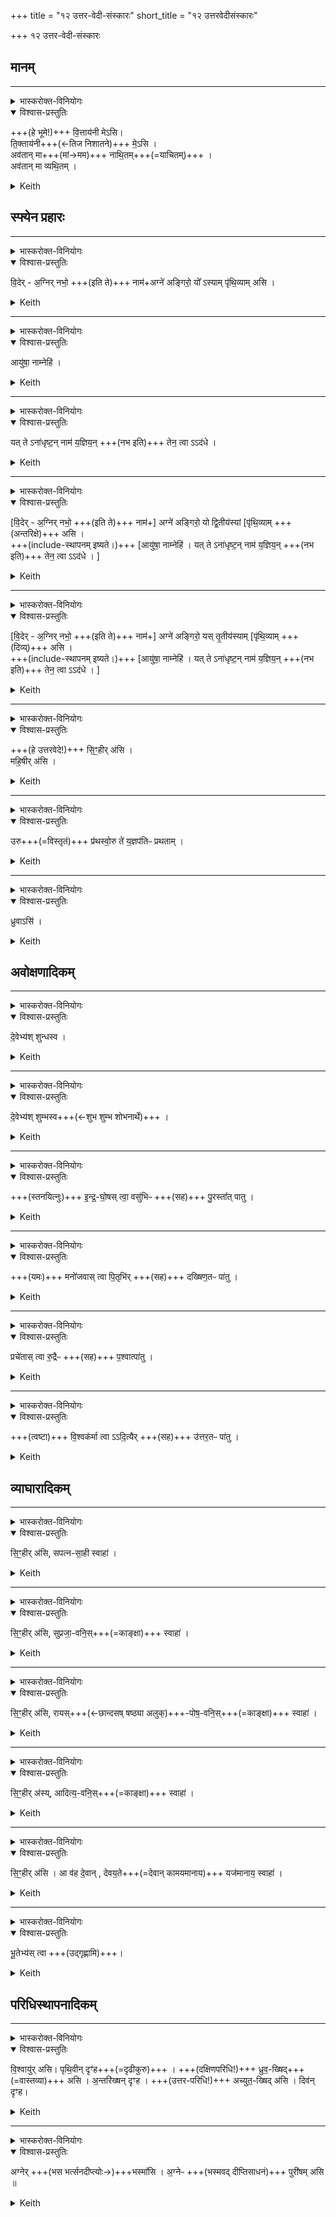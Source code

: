 +++
title = "१२ उत्तर-वेदी-संस्कारः"
short_title = "१२ उत्तरवेदीसंस्कारः"

+++
१२ उत्तर-वेदी-संस्कारः

## मानम्
________
<details><summary>भास्करोक्त-विनियोगः</summary>

शम्यया चात्वालं=उत्तरवेदीं परिमिमीते।
</details>

<details open><summary>विश्वास-प्रस्तुतिः</summary>

+++(हे भूमे!)+++ वि॒त्ताय॑नी मेऽसि।  
ति॒क्ताय॑नी+++(←तिज निशातने)+++ मे॒ऽसि ।  
अव॑तान् मा+++(मां→मम)+++ नाथि॒तम्+++(=याचितम्)+++ ।  
अव॑तान् मा व्यथि॒तम् ।  
</details>

<details><summary>Keith</summary>

Thou I art the abode of riches for me;  
thou art the resort of the afflicted for me;  
protect me when in want;  
protect me when afflicted.
</details>

## स्फ्येन प्रहारः

________
<details><summary>भास्करोक्त-विनियोगः</summary>

चात्वाल-स्थे बर्हिषि स्फ्येन प्रहरति।।
</details>

<details open><summary>विश्वास-प्रस्तुतिः</summary>

वि॒देर् - अ॒ग्निर् नभो॒ +++(इति ते)+++ नाम॑+अग्ने॑ अङ्गिरो॒ यो᳚ ऽस्याम् पृ॑थि॒व्याम् असि ।
</details>

<details><summary>Keith</summary>

May Agni, named Nabhas, know (thee), Agni Angiras, thou who art in this earth.
</details>

________
<details><summary>भास्करोक्त-विनियोगः</summary>

पुरीषम् आदत्ते।
</details>

<details open><summary>विश्वास-प्रस्तुतिः</summary>

आयु॑षा॒ नाम्नेहि॑ ।  
</details>

<details><summary>Keith</summary>

come with the name of Ayus
</details>

________
<details><summary>भास्करोक्त-विनियोगः</summary>

उत्तरवेद्यां निवपति।
</details>

<details open><summary>विश्वास-प्रस्तुतिः</summary>

यत् ते ऽना॑धृष्ट॒न् नाम॑ य॒ज्ञिय॒न् +++(नभ इति)+++ तेन॒ त्वा ऽऽद॑धे ।  
</details>

<details><summary>Keith</summary>

Whatsoever unapproached, holy name is thine, [1] therewith I take thee up.
</details>

________
<details><summary>भास्करोक्त-विनियोगः</summary>

चात्वाल-स्थे बर्हिषि स्फ्येन प्रहरति। ततः पूर्ववत् पुरिषादानम्, उत्तरवेद्यां च निवपनम्।
</details>

<details open><summary>विश्वास-प्रस्तुतिः</summary>

[वि॒देर् - अ॒ग्निर् नभो॒ +++(इति ते)+++ नाम॑+] अग्ने॑ अङ्गिरो॒ यो द्वि॒तीय॑स्यां  [पृ॑थि॒व्याम् +++(अन्तरिक्षे)+++ असि ।  
+++(include-स्थापनम् इष्यते।)+++ [आयु॑षा॒ नाम्नेहि॑ ।
यत् ते ऽना॑धृष्ट॒न् नाम॑ य॒ज्ञिय॒न् +++(नभ इति)+++ तेन॒ त्वा ऽऽद॑धे । ]
</details>

<details><summary>Keith</summary>

May Agni, named Nabhas, know (thee), Agni Angiras, thou who art in the second earth.  
+++(include-स्थापनम् इष्यते।)+++
</details>

________
<details><summary>भास्करोक्त-विनियोगः</summary>

चात्वाल-स्थे बर्हिषि स्फ्येन प्रहरति। ततः पूर्ववत् पुरिषादानम्, उत्तरवेद्यां च निवपनम्।
</details>

<details open><summary>विश्वास-प्रस्तुतिः</summary>

[वि॒देर् - अ॒ग्निर् नभो॒ +++(इति ते)+++ नाम॑+] अग्ने॑ अङ्गिरो॒ यस् तृ॒तीय॑स्याम्  [पृ॑थि॒व्याम् +++(दिव्य्)+++ असि ।  
+++(include-स्थापनम् इष्यते।)+++ [आयु॑षा॒ नाम्नेहि॑ ।
यत् ते ऽना॑धृष्ट॒न् नाम॑ य॒ज्ञिय॒न् +++(नभ इति)+++ तेन॒ त्वा ऽऽद॑धे । ]
</details>

<details><summary>Keith</summary>

May Agni, named Nabhas, know (thee), Agni Angiras, thou who art in the third earth.  
+++(include-स्थापनम् इष्यते।)+++
</details>

________
<details><summary>भास्करोक्त-विनियोगः</summary>

पुरीषं सम्प्रयौति।
</details>

<details open><summary>विश्वास-प्रस्तुतिः</summary>

+++(हे उत्तरवेदे!)+++ सि॒ꣳ॒हीर् अ॑सि ।  
महि॒षीर् अ॑सि ।
</details>

<details><summary>Keith</summary>

Thou art a lioness;  
thou art a buffalo.
</details>

________
<details><summary>भास्करोक्त-विनियोगः</summary>

प्रथयति।।
</details>

<details open><summary>विश्वास-प्रस्तुतिः</summary>

उरु+++(=विस्तृतं)+++ प्र॑थस्वो॒रु ते॑ य॒ज्ञप॑तिᳶ प्रथताम् ।
</details>

<details><summary>Keith</summary>

Extend wide; let the lord of the sacrifice extend wide for thee.
</details>

________
<details><summary>भास्करोक्त-विनियोगः</summary>

स्फ्येन दृढीकरोति।।
</details>

<details open><summary>विश्वास-प्रस्तुतिः</summary>

ध्रुवाऽसि॑ ।
</details>

<details><summary>Keith</summary>

Thou art firm.
</details>

## अवोक्षणादिकम्

________
<details><summary>भास्करोक्त-विनियोगः</summary>

अद्भिर् अवोक्षति।
</details>

<details open><summary>विश्वास-प्रस्तुतिः</summary>

दे॒वेभ्य॑श् शुन्धस्व ।
</details>

<details><summary>Keith</summary>

Be pure for the gods.
</details>

________
<details><summary>भास्करोक्त-विनियोगः</summary>

सिकताभिर् अनुप्रकिरति।
</details>

<details open><summary>विश्वास-प्रस्तुतिः</summary>

दे॒वेभ्य॑श् शुम्भस्व+++(←शुभ शुम्भ शोभनार्थे)+++ ।
</details>

<details><summary>Keith</summary>

be bright for the gods.
</details>

________
<details><summary>भास्करोक्त-विनियोगः</summary>

उत्तरवेदेः प्राग्भागं प्रोक्षति।।
</details>

<details open><summary>विश्वास-प्रस्तुतिः</summary>

+++(स्तनयित्नुः)+++ इ॒न्द्र॒-घो॒षस् त्वा॒ वसु॑भिᳶ +++(सह)+++ पु॒रस्ता᳚त् पातु ।
</details>

<details><summary>Keith</summary>

May the cry of Indra guard thee in front with the Vasus;
</details>

________
<details><summary>भास्करोक्त-विनियोगः</summary>

दक्षिणभागं प्रोक्षति।
</details>

<details open><summary>विश्वास-प्रस्तुतिः</summary>

+++(यमः)+++ मनो॑जवास् त्वा पि॒तृभि॑र्  +++(सह)+++  दख्षिण॒तᳶ पा॑तु ।
</details>

<details><summary>Keith</summary>

may the swift of mind guard thee on the right with the Pitrs;
</details>

________
<details><summary>भास्करोक्त-विनियोगः</summary>

पश्चिमभागं प्रोक्षति।
</details>

<details open><summary>विश्वास-प्रस्तुतिः</summary>

प्रचे॑तास् त्वा रु॒द्रैᳶ  +++(सह)+++  प॒श्वात्पा॑तु ।
</details>

<details><summary>Keith</summary>

may the wise one guard thee behind with the Rudras;
</details>

________
<details><summary>भास्करोक्त-विनियोगः</summary>

उत्तरभागं प्रोक्षति।
</details>

<details open><summary>विश्वास-प्रस्तुतिः</summary>

+++(त्वष्टा)+++ वि॒श्वक॑र्मा त्वा ऽऽदि॒त्यैर्  +++(सह)+++  उ॑त्तर॒तᳶ पा॑तु ।
</details>

<details><summary>Keith</summary>

may Viçvakarman guard thee on the left with the Adityas.
</details>

## व्याघारादिकम्
________
<details><summary>भास्करोक्त-विनियोगः</summary>

उत्तरवेदिम् अक्ष्णया=?? व्याघारयति।
</details>

<details open><summary>विश्वास-प्रस्तुतिः</summary>

सि॒ꣳ॒हीर् अ॑सि, सपत्न-सा॒ही स्वाहा॑ ।
</details>

<details><summary>Keith</summary>

Thou art a lioness, overcoming rivals; hail!
</details>

________
<details><summary>भास्करोक्त-विनियोगः</summary>

उत्तरस्यां श्रोण्यां।
</details>

<details open><summary>विश्वास-प्रस्तुतिः</summary>

सि॒ꣳ॒हीर् अ॑सि, सुप्रजा॒-वनि॒स्+++(=काङ्क्षा)+++ स्वाहा॑ ।
</details>

<details><summary>Keith</summary>

Thou art a lioness, bestowing fair offspring; hail!
</details>

________
<details><summary>भास्करोक्त-विनियोगः</summary>

दक्षिणस्यां श्रोण्यां।
</details>

<details open><summary>विश्वास-प्रस्तुतिः</summary>

सि॒ꣳ॒हीर् अ॑सि, रायस्+++(←छान्दसष् षष्ठ्या अलुक्)+++-पोष॒-वनि॒स्+++(=काङ्क्षा)+++ स्वाहा॑ ।
</details>

<details><summary>Keith</summary>

Thou art a lioness, [2] bestowing increase of wealth; hail!
</details>

________
<details><summary>भास्करोक्त-विनियोगः</summary>

उत्तरे ऽंसे।
</details>

<details open><summary>विश्वास-प्रस्तुतिः</summary>

सि॒ꣳ॒हीर् अ॑स्य्, आदित्य॒-वनि॒स्+++(=काङ्क्षा)+++ स्वाहा॑ ।
</details>

<details><summary>Keith</summary>

Thou art a lioness, winning (the favour of) the Adityas hail!
</details>

________
<details><summary>भास्करोक्त-विनियोगः</summary>

मध्ये।
</details>

<details open><summary>विश्वास-प्रस्तुतिः</summary>

सि॒ꣳ॒हीर् अ॑सि । आ व॑ह दे॒वान् , देवय॒ते+++(=देवान् कामयमानाय)+++ यज॑मानाय॒ स्वाहा॑ ।
</details>

<details><summary>Keith</summary>

Thou art a lioness; bring the gods to the pious sacrificer; hail!
</details>

________
<details><summary>भास्करोक्त-विनियोगः</summary>

स्रुचम् उद्-गृह्णाति।
</details>

<details open><summary>विश्वास-प्रस्तुतिः</summary>

भू॒तेभ्य॑स् त्वा +++(उद्गृह्णामि)+++।
</details>

<details><summary>Keith</summary>

To beings thee!
_____
</details>

## परिधिस्थापनादिकम्
________
<details><summary>भास्करोक्त-विनियोगः</summary>

पौतुद्रवान् = देवदारुभवान् परिधीन् परिदधाति।  तत्र मध्यमं परिदधाति।।
</details>

<details open><summary>विश्वास-प्रस्तुतिः</summary>

वि॒श्वायु॑र् असि। पृथि॒वीन् दृꣳ॑ह+++(=दृढीकुरु)+++ ।
+++(दक्षिणपरिधि!)+++ ध्रुव॒-ख्षिद्+++(=वास्तव्या)+++ असि । अ॒न्तरि॑ख्षन् दृꣳह ।
+++(उत्तर-परिधि!)+++ अच्युत॒-ख्षिद् अ॑सि । दिव॑न् दृꣳह।
</details>

<details><summary>Keith</summary>

Thou containest all life, strengthen the earth;  
thou restest firm, strengthen the atmosphere;  
thou restest inviolable, strengthen the heaven.
</details>

________
<details><summary>भास्करोक्त-विनियोगः</summary>

सम्भारान् निवपति।
</details>

<details open><summary>विश्वास-प्रस्तुतिः</summary>

अग्नेर्  +++(भस भर्त्सनदीप्त्योः→)+++भस्मा᳚सि । अ॒ग्नेᳶ +++(भस्मवद् दीप्तिसाधनं)+++ पुरी॑षम् असि ॥
</details>

<details><summary>Keith</summary>

Thou art the ashes of Agni; thou art the rubble of Agni.

</details>
